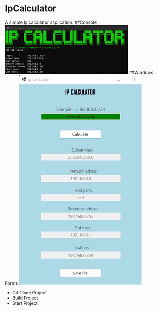 # IpCalculator
A simple Ip calculator application.
##Console
<img src="Images/IpCalculatorConsole.png" width="400"/>
##Windows Forms
<img src="Images/IpCalculatorWinForm.png" width="400"/>

- Git Clone Project
- Build Project
- Start Project

